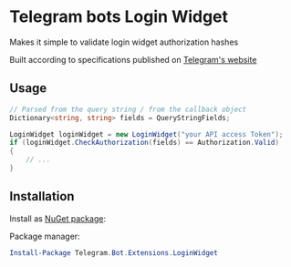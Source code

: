 # Telegram bots Login Widget
Makes it simple to validate login widget authorization hashes

Built according to specifications published on [Telegram's website](https://core.telegram.org/widgets/login)

## Usage
```c#
// Parsed from the query string / from the callback object
Dictionary<string, string> fields = QueryStringFields;

LoginWidget loginWidget = new LoginWidget("your API access Token");
if (loginWidget.CheckAuthorization(fields) == Authorization.Valid)
{
    // ...
}
```

## Installation

Install as [NuGet package](https://www.nuget.org/packages/Telegram.Bot.Extensions.LoginWidget/):

Package manager:

```powershell
Install-Package Telegram.Bot.Extensions.LoginWidget
```
